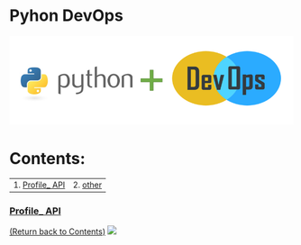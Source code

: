 # Pyhon DevOps


![alt text](https://github.com/rchavezj/Pyhon_DevOps/blob/master/Images/Python_DevOps.PNG)


# Contents: 
|                        |                                          |
| ---------------------- | ---------------------------------------- |
| 1. [Profile_ API](#Profile-API)                         | 2. [other](#other) |


### [Profile_ API](01_Profile_Rest_API/#Profile_Rest_API)
[(Return back to Contents)](#Contents)
<img src="01_Linear_Algebra/linear_algebra.png" width="700">
